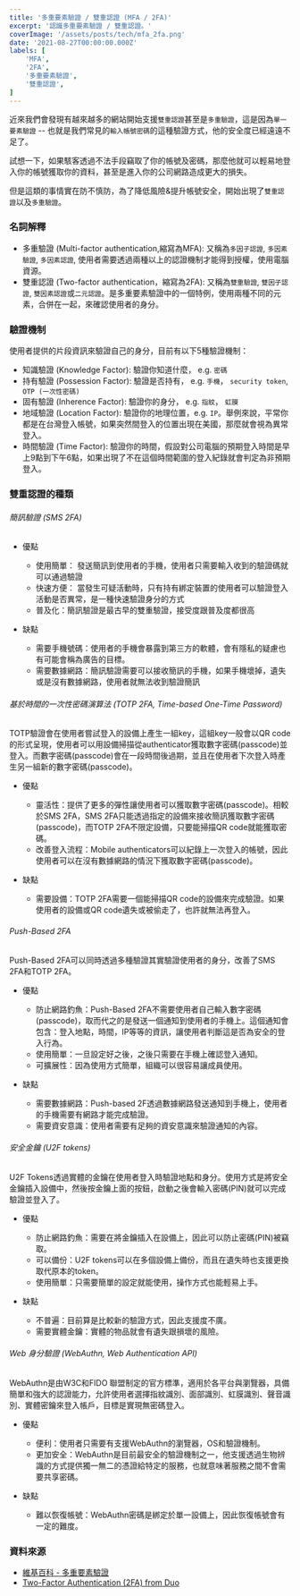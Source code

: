 ```yaml
---
title: '多重要素驗證 / 雙重認證 (MFA / 2FA)'
excerpt: '認識多重要素驗證 / 雙重認證。'
coverImage: '/assets/posts/tech/mfa_2fa.png'
date: '2021-08-27T00:00:00.000Z'
labels: [
    'MFA',
    '2FA',
    '多重要素驗證',
    '雙重認證',
]
---
```


近來我們會發現有越來越多的網站開始支援`雙重認證`甚至是`多重驗證`，這是因為`單一要素驗證` -- 也就是我們常見的`輸入帳號密碼`的這種驗證方式，他的安全度已經遠遠不足了。

試想一下，如果駭客透過不法手段竊取了你的帳號及密碼，那麼他就可以輕易地登入你的帳號獲取你的資料，甚至是進入你的公司網路造成更大的損失。

但是這類的事情實在防不慎防，為了降低風險&提升帳號安全，開始出現了`雙重認證`以及`多重驗證`。

### 名詞解釋

- 多重驗證 (Multi-factor authentication,縮寫為MFA): 又稱為`多因子認證`, `多因素驗證`, `多因素認證`, 使用者需要透過兩種以上的認證機制才能得到授權，使用電腦資源。
- 雙重認證 (Two-factor authentication，縮寫為2FA): 又稱為`雙重驗證`, `雙因子認證`, `雙因素認證`或`二元認證`。是多重要素驗證中的一個特例，使用兩種不同的元素，合併在一起，來確認使用者的身分。

### 驗證機制
使用者提供的片段資訊來驗證自己的身分，目前有以下5種驗證機制：

- 知識驗證 (Knowledge Factor): 驗證你知道什麼， e.g. `密碼`
- 持有驗證 (Possession Factor): 驗證是否持有， e.g. `手機`， `security token`, `OTP (一次性密碼)`
- 固有驗證 (Inherence Factor): 驗證你的身分， e.g. `指紋`， `虹膜`
- 地域驗證 (Location Factor): 驗證你的地理位置，e.g. `IP`。舉例來說，平常你都是在台灣登入帳號，如果突然間登入的位置出現在美國，那麼就會視為異常登入。
- 時間驗證 (Time Factor): 驗證你的時間，假設對公司電腦的預期登入時間是早上9點到下午6點，如果出現了不在這個時間範圍的登入紀錄就會判定為非預期登入。

### 雙重認證的種類

###### 簡訊驗證 (SMS 2FA)

- 優點
  - 使用簡單： 發送簡訊到使用者的手機，使用者只需要輸入收到的驗證碼就可以通過驗證
  - 快速方便： 當發生可疑活動時，只有持有綁定裝置的使用者可以驗證登入活動是否異常，是一種快速驗證身分的方式
  - 普及化：簡訊驗證是最古早的雙重驗證，接受度跟普及度都很高
  
- 缺點
  - 需要手機號碼：使用者的手機會暴露到第三方的軟體，會有隱私的疑慮也有可能會稱為廣告的目標。
  - 需要數據網路：簡訊驗證需要可以接收簡訊的手機，如果手機壞掉，遺失或是沒有數據網路，使用者就無法收到驗證簡訊

###### 基於時間的一次性密碼演算法 (TOTP 2FA, Time-based One-Time Password)
TOTP驗證會在使用者嘗試登入的設備上產生一組key，這組key一般會以QR code的形式呈現，使用者可以用設備掃描從authenticator獲取數字密碼(passcode)並登入。而數字密碼(passcode)會在一段時間後過期，並且在使用者下次登入時產生另一組新的數字密碼(passcode)。

- 優點
  - 靈活性：提供了更多的彈性讓使用者可以獲取數字密碼(passcode)。相較於SMS 2FA，SMS 2FA只能透過指定的設備來接收簡訊獲取數字密碼(passcode)，而TOTP 2FA不限定設備，只要能掃描QR code就能獲取密碼。
  - 改善登入流程：Mobile authenticators可以紀錄上一次登入的帳號，因此使用者可以在沒有數據網路的情況下獲取數字密碼(passcode)。

- 缺點
  - 需要設備：TOTP 2FA需要一個能掃描QR code的設備來完成驗證。如果使用者的設備或QR code遺失或被偷走了，也許就無法再登入。

###### Push-Based 2FA
Push-Based 2FA可以同時透過多種驗證其實驗證使用者的身分，改善了SMS 2FA和TOTP 2FA。

- 優點
  - 防止網路釣魚：Push-Based 2FA不需要使用者自己輸入數字密碼(passcode)，取而代之的是發送一個通知到使用者的手機上。這個通知會包含：登入地點，時間，IP等等的資訊，讓使用者判斷這是否為安全的登入行為。
  - 使用簡單：一旦設定好之後，之後只需要在手機上確認登入通知。
  - 可擴展性：因為使用方式簡單，組織可以很容易讓成員使用。

- 缺點
  - 需要數據網路：Push-based 2F透過數據網路發送通知到手機上，使用者的手機需要有網路才能完成驗證。
  - 需要資安意識：使用者需要有足夠的資安意識來驗證通知的內容。

###### 安全金鑰 (U2F tokens)
U2F Tokens透過實體的金鑰在使用者登入時驗證地點和身分。使用方式是將安全金鑰插入設備中，然後按金鑰上面的按鈕，啟動之後會輸入密碼(PIN)就可以完成驗證並登入了。

- 優點
  - 防止網路釣魚：需要在將金鑰插入在設備上，因此可以防止密碼(PIN)被竊取。
  - 可以備份：U2F tokens可以在多個設備上備份，而且在遺失時也支援更換取代原本的token。
  - 使用簡單：只需要簡單的設定就能使用，操作方式也能輕易上手。

- 缺點
  - 不普遍：目前算是比較新的驗證方式，因此支援度不廣。
  - 需要實體金鑰：實體的物品就會有遺失跟損壞的風險。

###### Web 身分驗證 (WebAuthn, Web Authentication API)
WebAuthn是由W3C和FIDO 聯盟制定的官方標準，適用於各平台與瀏覽器，具備簡單和強大的認證能力，允許使用者選擇指紋識別、面部識別、虹膜識別、聲音識別、實體密鑰來登入帳戶，目標是實現無密碼登入。

- 優點
  - 便利：使用者只需要有支援WebAuthn的瀏覽器，OS和驗證機制。
  - 更加安全：WebAuthn是目前最安全的驗證機制之一，他支援透過生物辨識的方式提供獨一無二的憑證給特定的服務，也就意味著服務之間不會需要共享密碼。

- 缺點 
  - 難以恢復帳號：WebAuthn密碼是綁定於單一設備上，因此恢復帳號會有一定的難度。

### 資料來源

- <a href='https://zh.wikipedia.org/wiki/%E5%A4%9A%E9%87%8D%E8%A6%81%E7%B4%A0%E9%A9%97%E8%AD%89' target="_blank">維基百科 - 多重要素驗證</a>
- <a href='https://duo.com/product/multi-factor-authentication-mfa/two-factor-authentication-2fa' target="_blank">Two-Factor Authentication (2FA) from Duo</a>